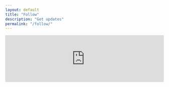 ```yaml
---
layout: default
title: "Follow"
description: "Get updates"
permalink: "/follow/"
---
```


<iframe class="mj-w-res-iframe" frameborder="0" scrolling="no" marginheight="0" marginwidth="0" src="https://app.mailjet.com/widget/iframe/70jP/K3q" width="100%"></iframe>

<script type="text/javascript" src="https://app.mailjet.com/statics/js/iframeResizer.min.js"></script>
